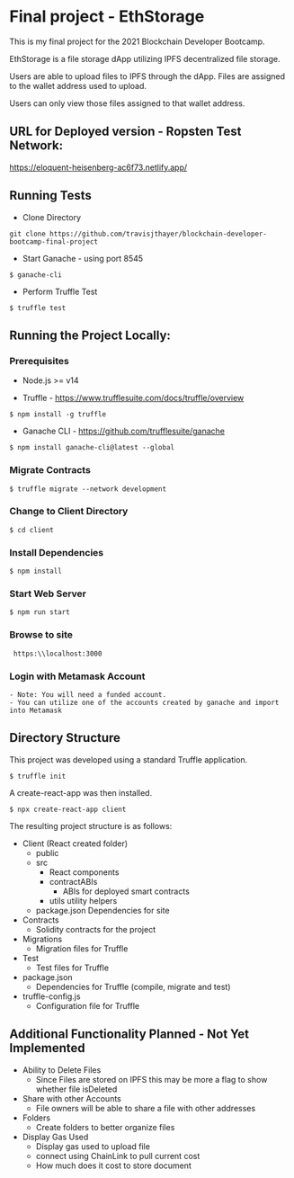# Final project - EthStorage

This is my final project for the 2021 Blockchain Developer Bootcamp.

EthStorage is a file storage dApp utilizing IPFS decentralized file storage.

Users are able to upload files to IPFS through the dApp.  Files are assigned to the wallet address used to upload.

Users can only view those files assigned to that wallet address.

## URL for Deployed version - Ropsten Test Network:

https://eloquent-heisenberg-ac6f73.netlify.app/

## Running Tests

- Clone Directory

```git clone https://github.com/travisjthayer/blockchain-developer-bootcamp-final-project```

- Start Ganache - using port 8545

```$ ganache-cli```

- Perform Truffle Test

```$ truffle test```

## Running the Project Locally:

### Prerequisites

- Node.js >= v14

- Truffle - https://www.trufflesuite.com/docs/truffle/overview

```$ npm install -g truffle```

- Ganache CLI - https://github.com/trufflesuite/ganache

```$ npm install ganache-cli@latest --global```

### Migrate Contracts

```$ truffle migrate --network development```

### Change to Client Directory

```$ cd client```

### Install Dependencies

```$ npm install```

### Start Web Server

```$ npm run start```

### Browse to site

``` https:\\localhost:3000```

### Login with Metamask Account

    - Note: You will need a funded account.
    - You can utilize one of the accounts created by ganache and import into Metamask

## Directory Structure

This project was developed using a standard Truffle application.

```$ truffle init```

A create-react-app was then installed.

```$ npx create-react-app client```

The resulting project structure is as follows:

* Client (React created folder)
    - public
    - src
        - React components
        - contractABIs
            - ABIs for deployed smart contracts
        - utils
            utility helpers
    - package.json
        Dependencies for site 
* Contracts
    - Solidity contracts for the project
* Migrations
    - Migration files for Truffle
* Test
    - Test files for Truffle
* package.json
    - Dependencies for Truffle (compile, migrate and test)
* truffle-config.js
    - Configuration file for Truffle

## Additional Functionality Planned - Not Yet Implemented

- Ability to Delete Files
    - Since Files are stored on IPFS this may be more a flag to show whether file isDeleted
- Share with other Accounts
    - File owners will be able to share a file with other addresses
- Folders
    - Create folders to better organize files
- Display Gas Used
    - Display gas used to upload file
    - connect using ChainLink to pull current cost
    - How much does it cost to store document